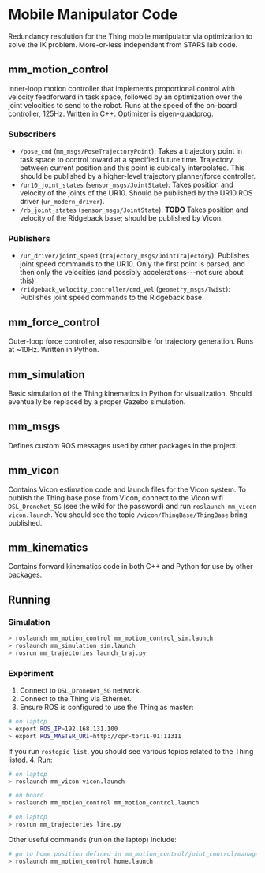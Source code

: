 # Mobile Manipulator Code

Redundancy resolution for the Thing mobile manipulator via optimization to
solve the IK problem. More-or-less independent from STARS lab code.

## mm_motion_control

Inner-loop motion controller that implements proportional control with velocity
feedforward in task space, followed by an optimization over the joint
velocities to send to the robot. Runs at the speed of the on-board controller,
125Hz. Written in C++. Optimizer is
[eigen-quadprog](https://github.com/jrl-umi3218/eigen-quadprog).

### Subscribers
* `/pose_cmd` (`mm_msgs/PoseTrajectoryPoint`): Takes a trajectory point in task
  space to control toward at a specified future time. Trajectory between
  current position and this point is cubically interpolated. This should be
  published by a higher-level trajectory planner/force controller.
* `/ur10_joint_states` (`sensor_msgs/JointState`): Takes position and velocity
  of the joints of the UR10. Should be published by the UR10 ROS driver
  (`ur_modern_driver`).
* `/rb_joint_states` (`sensor_msgs/JointState`): __TODO__ Takes position and
  velocity of the Ridgeback base; should be published by Vicon.

### Publishers
* `/ur_driver/joint_speed` (`trajectory_msgs/JointTrajectory`): Publishes joint
  speed commands to the UR10. Only the first point is parsed, and then only the
  velocities (and possibly accelerations---not sure about this)
* `/ridgeback_velocity_controller/cmd_vel` (`geometry_msgs/Twist`): Publishes
  joint speed commands to the Ridgeback base.

## mm_force_control

Outer-loop force controller, also responsible for trajectory generation. Runs
at ~10Hz. Written in Python.

## mm_simulation

Basic simulation of the Thing kinematics in Python for visualization. Should
eventually be replaced by a proper Gazebo simulation.

## mm_msgs

Defines custom ROS messages used by other packages in the project.

## mm_vicon

Contains Vicon estimation code and launch files for the Vicon system. To
publish the Thing base pose from Vicon, connect to the Vicon wifi
`DSL_DroneNet_5G` (see the wiki for the password) and run `roslaunch mm_vicon
vicon.launch`. You should see the topic `/vicon/ThingBase/ThingBase` bring
published.

## mm_kinematics

Contains forward kinematics code in both C++ and Python for use by other
packages.

## Running
### Simulation
```bash
> roslaunch mm_motion_control mm_motion_control_sim.launch
> roslaunch mm_simulation sim.launch
> rosrun mm_trajectories launch_traj.py
```

### Experiment
1. Connect to `DSL_DroneNet_5G` network.
2. Connect to the Thing via Ethernet.
3. Ensure ROS is configured to use the Thing as master:
```bash
# on laptop
> export ROS_IP=192.168.131.100
> export ROS_MASTER_URI=http://cpr-tor11-01:11311
```
If you run `rostopic list`, you should see various topics related to the Thing
listed.
4. Run:
```bash
# on laptop
> roslaunch mm_vicon vicon.launch

# on board
> roslaunch mm_motion_control mm_motion_control.launch

# on laptop
> rosrun mm_trajectories line.py
```

Other useful commands (run on the laptop) include:
```bash
# go to home position defined in mm_motion_control/joint_control/manager.h
> roslaunch mm_motion_control home.launch
```
